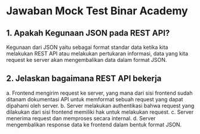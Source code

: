 # Jawaban Mock Test Binar Academy

## 1. Apakah Kegunaan JSON pada REST API?

Kegunaan dari JSON yaitu sebagai format standar data ketika kita melakukan REST API atau melakukan pertukaran informasi, data yang kita request ke server akan mengembalikan data dalam format JSON.

## 2. Jelaskan bagaimana REST API bekerja

a. Frontend mengirim request ke server, yang mana dari sisi frontend sudah ditanam dokumentasi API untuk memformat sebuah request yang dapat dipahami oleh server.
b. Server melakukan authentikasi bahwa request yang dilakukan dari sisi frontend memiliki hak untuk melakukan request.
c. Server menerima request dan memproses secara internal.
d. Server mengembalikan response data ke frontend dalam bentuk format JSON.
